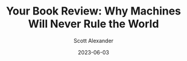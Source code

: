 ---
layout: podcast
title: "Your Book Review: Why Machines Will Never Rule the World "
author: Scott Alexander
description: https://astralcodexten.substack.com/p/your-book-review-why-machines-will
date: 2023-06-03
length: 3794541
duration: 948
guid: your-book-review-why-machines-will
---